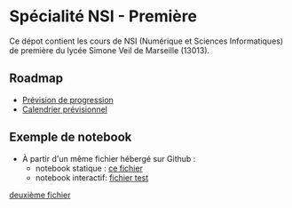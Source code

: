 # Spécialité NSI - Première

Ce dépot contient les cours de NSI (Numérique et Sciences Informatiques) de première du lycée Simone Veil de Marseille (13013).

## Roadmap

* [Prévision de progression](./roadmap/progression.md)
* [Calendrier prévisionnel](./roadmap/calendrier.md)



## Exemple de notebook

* À partir d'un même fichier hébergé sur Github : 
    * notebook statique : [ce fichier](./sandbox/essais.ipynb)
    * notebook interactif: <a href="https://notebook.basthon.fr/?from=https://raw.githubusercontent.com/padilla-nsi/1nsi/main/sandbox/essais.ipynb" target="_blank">fichier test</a>

[deuxième fichier](https://notebook.basthon.fr/?from=https://raw.githubusercontent.com/padilla-nsi/1nsi/main/sandbox/NSI_0_Introduction_aux_notebooks.ipynb)